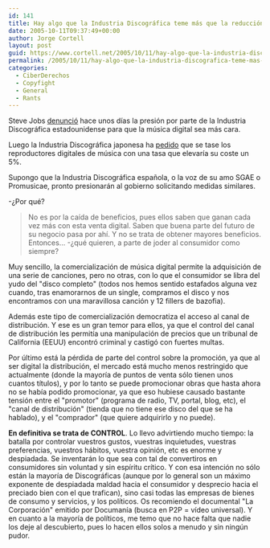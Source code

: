 ```yaml
---
id: 141
title: Hay algo que la Industria Discográfica teme más que la reducción de beneficios
date: 2005-10-11T09:37:49+00:00
author: Jorge Cortell
layout: post
guid: https://www.cortell.net/2005/10/11/hay-algo-que-la-industria-discografica-teme-mas-que-la-reduccion-de-beneficios/
permalink: /2005/10/11/hay-algo-que-la-industria-discografica-teme-mas-que-la-reduccion-de-beneficios/
categories:
  - CiberDerechos
  - Copyfight
  - General
  - Rants
---
```

Steve Jobs [denunció](https://www.20minutos.es/noticia/49397/0/Apple/musica/iTunes/) hace unos dí­as la presión por parte de la Industria Discográfica estadounidense para que la música digital sea más cara.

Luego la Industria Discográfica japonesa ha [pedido](https://www.20minutos.es/noticia/55192/0/ipod/apple/mp3/) que se tase los reproductores digitales de música con una tasa que elevarí­a su coste un 5%.

Supongo que la Industria Discográfica española, o la voz de su amo SGAE o Promusicae, pronto presionarán al gobierno solicitando medidas similares.

-¿Por qué?

> No es por la caí­da de beneficios, pues ellos saben que ganan cada vez más con esta venta digital. Saben que buena parte del futuro de su negocio pasa por ahí­. Y no se trata de obtener mayores beneficios. Entonces... -¿qué quieren, a parte de joder al consumidor como siempre?

Muy sencillo, la comercialización de música digital permite la adquisición de una serie de canciones, pero no otras, con lo que el consumidor se libra del yudo del "disco completo" (todos nos hemos sentido estafados alguna vez cuando, tras enamorarnos de un single, compramos el disco y nos encontramos con una maravillosa canción y 12 fillers de bazofia).

Además este tipo de comercialización democratiza el acceso al canal de distribución. Y ese es un gran temor para ellos, ya que el control del canal de distribución les permití­a una manipulación de precios que un tribunal de California (EEUU) encontró criminal y castigó con fuertes multas.

Por último está la pérdida de parte del control sobre la promoción, ya que al ser digital la distribución, el mercado está mucho menos restringido que actualmente (donde la mayorí­a de puntos de venta sólo tienen unos cuantos tí­tulos), y por lo tanto se puede promocionar obras que hasta ahora no se habí­a podido promocionar, ya que eso hubiese causado bastante tensión entre el "promotor" (programa de radio, TV, portal, blog, etc), el "canal de distribución" (tienda que no tiene ese disco del que se ha hablado), y el "comprador" (que quiere adquirirlo y no puede).

**En definitiva se trata de CONTROL**. Lo llevo advirtiendo mucho tiempo: la batalla por controlar vuestros gustos, vuestras inquietudes, vuestras preferencias, vuestros hábitos, vuestra opinión, etc es enorme y despiadada. Se inventarán lo que sea con tal de convertiros en consumidores sin voluntad y sin espí­ritu crí­tico. Y con esa intención no sólo están la mayorí­a de Discográficas (aunque por lo general son un máximo exponente de despiadada maldad hacia el consumidor y desprecio hacia el preciado bien con el que trafican), sino casi todas las empresas de bienes de consumo y servicios, y los polí­ticos. Os recomiendo el documental "La Corporación" emitido por Documaní­a (busca en P2P = ví­deo universal). Y en cuanto a la mayorí­a de polí­ticos, me temo que no hace falta que nadie los deje al descubierto, pues lo hacen ellos solos a menudo y sin ningún pudor.